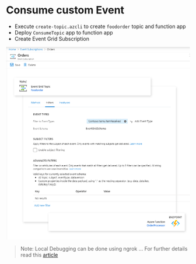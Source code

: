 # Consume custom Event

- Execute `create-topic.azcli` to create `foodorder` topic and function app
- Deploy `ConsumeTopic` app to function app
- Create Event Grid Subscription

![sub](../_images/event-grid-sub.png)

> Note: Local Debugging can be done using ngrok ... For further details read this [article](https://docs.microsoft.com/en-us/azure/azure-functions/functions-debug-event-grid-trigger-local)
